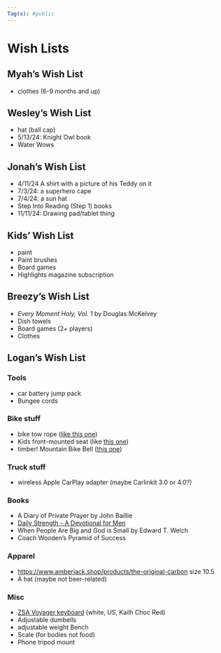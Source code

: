 ```yaml
---
Tag(s): #public
---
```

# Wish Lists

## Myah’s Wish List
- clothes (6-9 months and up)

## Wesley’s Wish List 
- hat (ball cap)
- 5/13/24: Knight Owl book
- Water Wows

## Jonah’s Wish List
-  4/11/24 A shirt with a picture of his Teddy on it
- 7/3/24: a superhero cape
- 7/4/24: a sun hat
- Step Into Reading (Step 1) books
- 11/11/24: Drawing pad/tablet thing

## Kids’ Wish List
- paint
- Paint brushes 
- Board games
- Highlights magazine subscription 

## Breezy’s Wish List
- _Every Moment Holy, Vol. 1_ by Douglas McKelvey
- Dish towels
- Board games (2+ players)
- Clothes

## Logan’s Wish List

### Tools 
* car battery jump pack
* Bungee cords
### Bike stuff
* bike tow rope ([like this one](https://kidsrideshotgun.com/products/mtb-tow-rope))
* Kids front-mounted seat (like [this one](https://kidsrideshotgun.com/products/shotgun-kids-mtb-seat))
* timber! Mountain Bike Bell ([this one](https://mtbbell.com/collections/mountain-bike-bells/products/model-yew-bolt-on-mountain-bike-bell))
### Truck stuff
- wireless Apple CarPlay adapter (maybe Carlinkit 3.0 or 4.0?)
### Books
- A Diary of Private Prayer by John Baillie
- [Daily Strength - A Devotional for Men](https://www.google.com/books/edition/Daily_Strength/qWJaEAAAQBAJ?hl=en)
- When People Are Big and God is Small by Edward T. Welch
- Coach Wooden’s Pyramid of Success
### Apparel
- https://www.amberjack.shop/products/the-original-carbon size 10.5
- A hat (maybe not beer-related)
### Misc
- [ZSA Voyager keyboard](https://www.zsa.io/voyager/buy) (white, US, Kailh Choc Red)
- Adjustable dumbells
- adjustable weight Bench
- Scale (for bodies not food)
- Phone tripod mount 